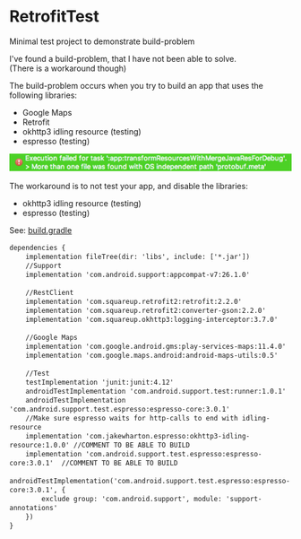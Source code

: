 # RetrofitTest
Minimal test project to demonstrate build-problem
  
I've found a build-problem, that I have not been able to solve.  
(There is a workaround though)
  
The build-problem occurs when you try to build an app that uses the following libraries:
  
- Google Maps  
- Retrofit  
- okhttp3 idling resource (testing)  
- espresso (testing)  
  
![Image of build-prblem](https://raw.githubusercontent.com/frankkienl/RetrofitTest/master/Screen%20Shot%202017-09-21%20at%2009.58.30.png)
  
The workaround is to not test your app, and disable the libraries:  
- okhttp3 idling resource (testing)
- espresso (testing)
  
See:
[build.gradle](https://github.com/frankkienl/RetrofitTest/blob/master/app/build.gradle#L41)

```
dependencies {
    implementation fileTree(dir: 'libs', include: ['*.jar'])
    //Support
    implementation 'com.android.support:appcompat-v7:26.1.0'

    //RestClient
    implementation 'com.squareup.retrofit2:retrofit:2.2.0'
    implementation 'com.squareup.retrofit2:converter-gson:2.2.0'
    implementation 'com.squareup.okhttp3:logging-interceptor:3.7.0'

    //Google Maps
    implementation 'com.google.android.gms:play-services-maps:11.4.0'
    implementation 'com.google.maps.android:android-maps-utils:0.5'

    //Test
    testImplementation 'junit:junit:4.12'
    androidTestImplementation 'com.android.support.test:runner:1.0.1'
    androidTestImplementation 'com.android.support.test.espresso:espresso-core:3.0.1'
    //Make sure espresso waits for http-calls to end with idling-resource
    implementation 'com.jakewharton.espresso:okhttp3-idling-resource:1.0.0' //COMMENT TO BE ABLE TO BUILD
    implementation 'com.android.support.test.espresso:espresso-core:3.0.1'  //COMMENT TO BE ABLE TO BUILD
    androidTestImplementation('com.android.support.test.espresso:espresso-core:3.0.1', {
        exclude group: 'com.android.support', module: 'support-annotations'
    })
}
```
